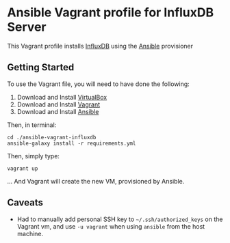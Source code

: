 # Ansible Vagrant profile for InfluxDB Server

This Vagrant profile installs [InfluxDB](https://influxdb.com/) using the
[Ansible](https://ansible.com) provisioner

## Getting Started

To use the Vagrant file, you will need to have done the following:

1. Download and Install [VirtualBox](https://www.virtualbox.org/wiki/Downloads)
2. Download and Install [Vagrant](https://www.vagrantup.com/downloads.html)
3. Download and Install [Ansible](http://docs.ansible.com/intro_installation.html)

Then, in terminal:

    cd ./ansible-vagrant-influxdb
    ansible-galaxy install -r requirements.yml

Then, simply type:

    vagrant up

... And Vagrant will create the new VM, provisioned by Ansible.

## Caveats

* Had to manually add personal SSH key to `~/.ssh/authorized_keys` on the Vagrant vm, and use `-u vagrant` when using `ansible` from the host machine.
